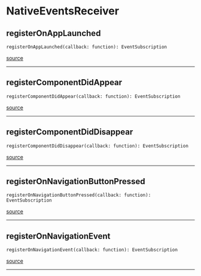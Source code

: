 # NativeEventsReceiver

## registerOnAppLaunched

`registerOnAppLaunched(callback: function): EventSubscription`

[source](https://github.com/wix/react-native-navigation/blob/v2/lib/src/adapters/NativeEventsReceiver.ts#L10)

---

## registerComponentDidAppear

`registerComponentDidAppear(callback: function): EventSubscription`

[source](https://github.com/wix/react-native-navigation/blob/v2/lib/src/adapters/NativeEventsReceiver.ts#L14)

---

## registerComponentDidDisappear

`registerComponentDidDisappear(callback: function): EventSubscription`

[source](https://github.com/wix/react-native-navigation/blob/v2/lib/src/adapters/NativeEventsReceiver.ts#L18)

---

## registerOnNavigationButtonPressed

`registerOnNavigationButtonPressed(callback: function): EventSubscription`

[source](https://github.com/wix/react-native-navigation/blob/v2/lib/src/adapters/NativeEventsReceiver.ts#L22)

---

## registerOnNavigationEvent

`registerOnNavigationEvent(callback: function): EventSubscription`

[source](https://github.com/wix/react-native-navigation/blob/v2/lib/src/adapters/NativeEventsReceiver.ts#L26)

---


